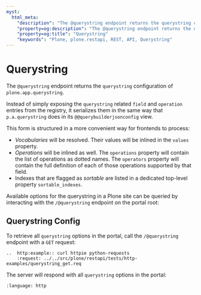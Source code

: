 ```yaml
---
myst:
  html_meta:
    "description": "The @querystring endpoint returns the querystring configuration of plone.app.querystring."
    "property=og:description": "The @querystring endpoint returns the querystring configuration of plone.app.querystring."
    "property=og:title": "Querystring"
    "keywords": "Plone, plone.restapi, REST, API, Querystring"
---
```


# Querystring

The `@querystring` endpoint returns the `querystring` configuration of `plone.app.querystring`.

Instead of simply exposing the `querystring` related `field` and `operation` entries from the registry, it serializes them in the same way that `p.a.querystring` does in its `@@querybuilderjsonconfig` view.

This form is structured in a more convenient way for frontends to process:

- *Vocabularies* will be resolved.
  Their values will be inlined in the `values` property.
- *Operations* will be inlined as well.
  The `operations` property will contain the list of operations as dotted names.
  The `operators` property will contain the full definition of each of those operations supported by that field.
- Indexes that are flagged as *sortable* are listed in a dedicated top-level property `sortable_indexes`.

Available options for the querystring in a Plone site can be queried by interacting with the `/@querystring` endpoint on the portal root:


## Querystring Config

To retrieve all `querystring` options in the portal, call the `/@querystring` endpoint with a `GET` request:

```{eval-rst}
..  http:example:: curl httpie python-requests
    :request: ../../src/plone/restapi/tests/http-examples/querystring_get.req
```

The server will respond with all `querystring` options in the portal:

```{literalinclude} ../../src/plone/restapi/tests/http-examples/querystring_get.resp
:language: http
```
